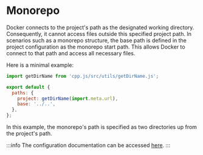 # Monorepo
Docker connects to the project's path as the designated working directory. Consequently, it cannot access files outside this specified project path. In scenarios such as a monorepo structure, the base path is defined in the project configuration as the monorepo start path. This allows Docker to connect to that path and access all necessary files.

Here is a minimal example:
```js title="cppjs.config.js"
import getDirName from 'cpp.js/src/utils/getDirName.js'; 

export default { 
  paths: { 
    project: getDirName(import.meta.url), 
    base: '../..', 
  }, 
};
```

In this example, the monorepo's path is specified as two directories up from the project's path.

:::info
The configuration documentation can be accessed [here](/docs/api/configuration/paths).
:::
